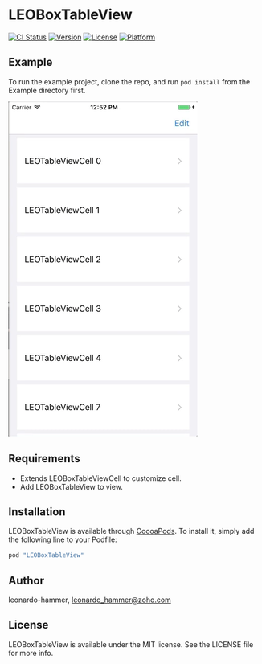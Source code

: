 # LEOBoxTableView

[![CI Status](http://img.shields.io/travis/leonardo-hammer/LEOBoxTableView.svg?style=flat)](https://travis-ci.org/leonardo-hammer/LEOBoxTableView)
[![Version](https://img.shields.io/cocoapods/v/LEOBoxTableView.svg?style=flat)](http://cocoapods.org/pods/LEOBoxTableView)
[![License](https://img.shields.io/cocoapods/l/LEOBoxTableView.svg?style=flat)](http://cocoapods.org/pods/LEOBoxTableView)
[![Platform](https://img.shields.io/cocoapods/p/LEOBoxTableView.svg?style=flat)](http://cocoapods.org/pods/LEOBoxTableView)

## Example

To run the example project, clone the repo, and run `pod install` from the Example directory first.

![demo](https://github.com/leonardo-hammer/LEOBoxTableView/blob/master/leoboxtableview-demo.gif?raw=true")

## Requirements

- Extends LEOBoxTableViewCell to customize cell.
- Add LEOBoxTableView to view.

## Installation

LEOBoxTableView is available through [CocoaPods](http://cocoapods.org). To install
it, simply add the following line to your Podfile:

```ruby
pod "LEOBoxTableView"
```

## Author

leonardo-hammer, leonardo_hammer@zoho.com

## License

LEOBoxTableView is available under the MIT license. See the LICENSE file for more info.
